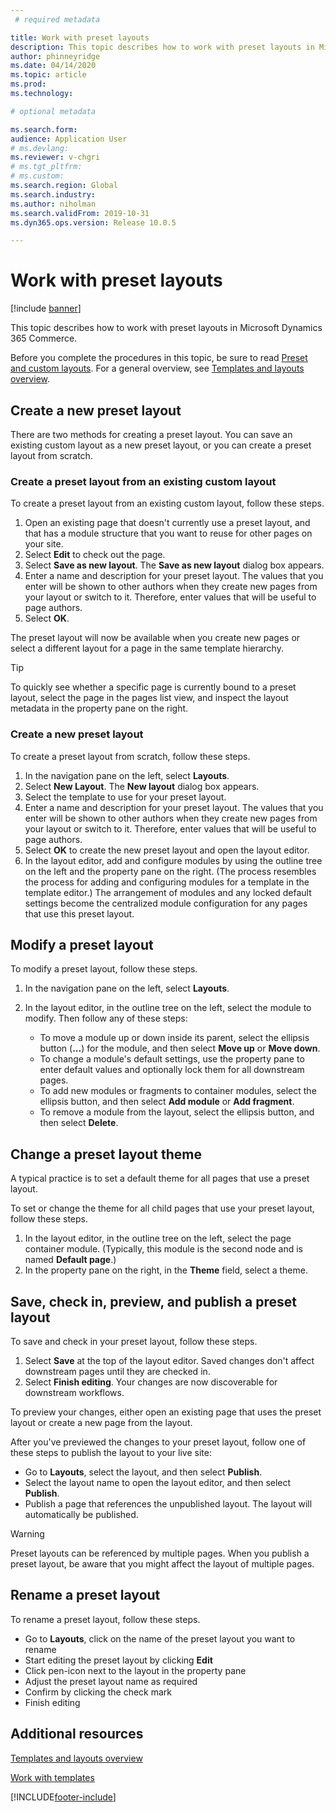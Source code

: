 ```yaml
---
 # required metadata

title: Work with preset layouts
description: This topic describes how to work with preset layouts in Microsoft Dynamics 365 Commerce.
author: phinneyridge
ms.date: 04/14/2020
ms.topic: article
ms.prod: 
ms.technology: 

# optional metadata

ms.search.form:  
audience: Application User
# ms.devlang: 
ms.reviewer: v-chgri
# ms.tgt_pltfrm: 
# ms.custom: 
ms.search.region: Global
ms.search.industry: 
ms.author: niholman
ms.search.validFrom: 2019-10-31
ms.dyn365.ops.version: Release 10.0.5

---
```


# Work with preset layouts

[!include [banner](includes/banner.md)]

This topic describes how to work with preset layouts in Microsoft Dynamics 365 Commerce.

Before you complete the procedures in this topic, be sure to read [Preset and custom layouts](templates-layouts-overview.md#preset-and-custom-layouts). For a general overview, see [Templates and layouts overview](templates-layouts-overview.md).

## Create a new preset layout

There are two methods for creating a preset layout. You can save an existing custom layout as a new preset layout, or you can create a preset layout from scratch.

### Create a preset layout from an existing custom layout

To create a preset layout from an existing custom layout, follow these steps.

1. Open an existing page that doesn't currently use a preset layout, and that has a module structure that you want to reuse for other pages on your site.
1. Select **Edit** to check out the page.
1. Select **Save as new layout**. The **Save as new layout** dialog box appears.
1. Enter a name and description for your preset layout. The values that you enter will be shown to other authors when they create new pages from your layout or switch to it. Therefore, enter values that will be useful to page authors.
1. Select **OK**.

The preset layout will now be available when you create new pages or select a different layout for a page in the same template hierarchy.

> [!TIP]
> To quickly see whether a specific page is currently bound to a preset layout, select the page in the pages list view, and inspect the layout metadata in the property pane on the right.

### Create a new preset layout

To create a preset layout from scratch, follow these steps.

1. In the navigation pane on the left, select **Layouts**.
1. Select **New Layout**. The **New layout** dialog box appears.
1. Select the template to use for your preset layout.
1. Enter a name and description for your preset layout. The values that you enter will be shown to other authors when they create new pages from your layout or switch to it. Therefore, enter values that will be useful to page authors.
1. Select **OK** to create the new preset layout and open the layout editor.
1. In the layout editor, add and configure modules by using the outline tree on the left and the property pane on the right. (The process resembles the process for adding and configuring modules for a template in the template editor.) The arrangement of modules and any locked default settings become the centralized module configuration for any pages that use this preset layout.

## Modify a preset layout

To modify a preset layout, follow these steps.

1. In the navigation pane on the left, select **Layouts**.
1. In the layout editor, in the outline tree on the left, select the module to modify. Then follow any of these steps:

    - To move a module up or down inside its parent, select the ellipsis button (**...**) for the module, and then select **Move up** or **Move down**.
    - To change a module's default settings, use the property pane to enter default values and optionally lock them for all downstream pages.
    - To add new modules or fragments to container modules, select the ellipsis button, and then select **Add module** or **Add fragment**.
    - To remove a module from the layout, select the ellipsis button, and then select **Delete**.

## Change a preset layout theme

A typical practice is to set a default theme for all pages that use a preset layout.

To set or change the theme for all child pages that use your preset layout, follow these steps.

1. In the layout editor, in the outline tree on the left, select the page container module. (Typically, this module is the second node and is named **Default page**.)
1. In the property pane on the right, in the **Theme** field, select a theme.

## Save, check in, preview, and publish a preset layout

To save and check in your preset layout, follow these steps.

1. Select **Save** at the top of the layout editor. Saved changes don't affect downstream pages until they are checked in.
1. Select **Finish editing**. Your changes are now discoverable for downstream workflows.

To preview your changes, either open an existing page that uses the preset layout or create a new page from the layout.

After you've previewed the changes to your preset layout, follow one of these steps to publish the layout to your live site:

* Go to **Layouts**, select the layout, and then select **Publish**.
* Select the layout name to open the layout editor, and then select **Publish**.
* Publish a page that references the unpublished layout. The layout will automatically be published.

> [!WARNING]
> Preset layouts can be referenced by multiple pages. When you publish a preset layout, be aware that you might affect the layout of multiple pages.

## Rename a preset layout

To rename a preset layout, follow these steps.

* Go to **Layouts**, click on the name of the preset layout you want to rename
* Start editing the preset layout by clicking **Edit**
* Click pen-icon next to the layout in the property pane
* Adjust the preset layout name as required
* Confirm by clicking the check mark
* Finish editing

## Additional resources

[Templates and layouts overview](templates-layouts-overview.md)

[Work with templates](work-with-templates.md)


[!INCLUDE[footer-include](../includes/footer-banner.md)]
